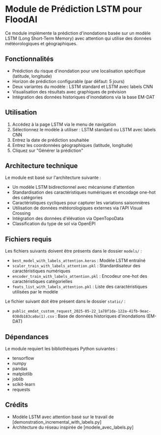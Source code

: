 # Module de Prédiction LSTM pour FloodAI

Ce module implémente la prédiction d'inondations basée sur un modèle LSTM (Long Short-Term Memory) avec attention qui utilise des données météorologiques et géographiques.

## Fonctionnalités

- Prédiction du risque d'inondation pour une localisation spécifique (latitude, longitude)
- Horizon de prédiction configurable (par défaut: 5 jours)
- Deux variantes du modèle : LSTM standard et LSTM avec labels CNN
- Visualisation des résultats avec graphiques de prévision
- Intégration des données historiques d'inondations via la base EM-DAT

## Utilisation

1. Accédez à la page LSTM via le menu de navigation
2. Sélectionnez le modèle à utiliser : LSTM standard ou LSTM avec labels CNN
3. Entrez la date de prédiction souhaitée
4. Entrez les coordonnées géographiques (latitude, longitude)
5. Cliquez sur "Générer la prédiction"

## Architecture technique

Le module est basé sur l'architecture suivante :
- Un modèle LSTM bidirectionnel avec mécanisme d'attention
- Standardisation des caractéristiques numériques et encodage one-hot des catégories
- Caractéristiques cycliques pour capturer les variations saisonnières
- Utilisation de données météorologiques externes via l'API Visual Crossing
- Intégration des données d'élévation via OpenTopoData
- Classification du type de sol via OpenEPI

## Fichiers requis

Les fichiers suivants doivent être présents dans le dossier `models/` :
- `best_model_with_labels_attention.keras` : Modèle LSTM entraîné
- `scaler_train_with_labels_attention.pkl` : Standardisateur des caractéristiques numériques
- `encoder_train_with_labels_attention.pkl` : Encodeur one-hot des caractéristiques catégorielles
- `feats_list_with_labels_attention.pkl` : Liste des caractéristiques utilisées par le modèle

Le fichier suivant doit être présent dans le dossier `static/` :
- `public_emdat_custom_request_2025-05-22_1a78f1da-122a-41fb-9eac-038db183ca0a(1).csv` : Base de données historiques d'inondations (EM-DAT)

## Dépendances

Le module requiert les bibliothèques Python suivantes :
- tensorflow
- numpy
- pandas
- matplotlib
- joblib
- scikit-learn
- requests

## Crédits

- Modèle LSTM avec attention basé sur le travail de [demonstration_incremental_with_labels.py]
- Architecture du réseau inspirée de [modele_avec_labels.py]
